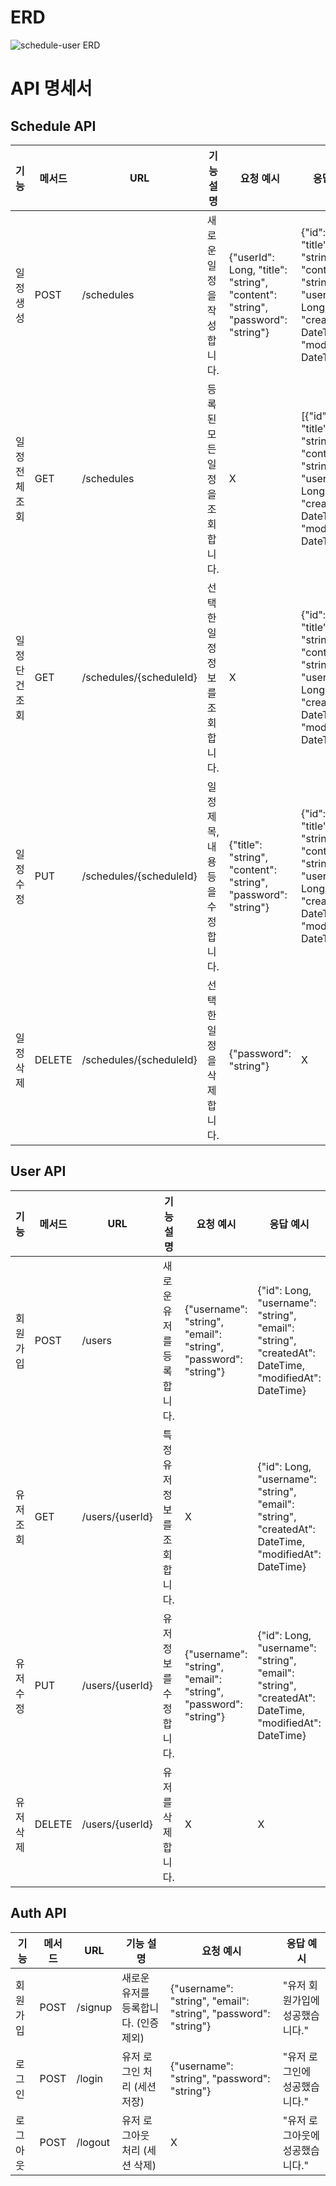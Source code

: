 # ERD
![schedule-user ERD](https://github.com/user-attachments/assets/yd8PShZXnS8q1b1XNwNEE.jpeg)

#

# API 명세서

## Schedule API

| 기능         | 메서드  | URL                        | 기능 설명                             | 요청 예시                                                                 | 응답 예시                                                                 |
|--------------|---------|----------------------------|----------------------------------------|---------------------------------------------------------------------------|---------------------------------------------------------------------------|
| 일정 생성    | POST    | /schedules                 | 새로운 일정을 작성합니다.             | {"userId": Long, "title": "string", "content": "string", "password": "string"} | {"id": Long, "title": "string", "content": "string", "userId": Long, "createdAt": DateTime, "modifiedAt": DateTime} |
| 일정 전체 조회 | GET     | /schedules                 | 등록된 모든 일정을 조회합니다.        | X                                                                         | [{"id": Long, "title": "string", "content": "string", "userId": Long, "createdAt": DateTime, "modifiedAt": DateTime}] |
| 일정 단건 조회 | GET     | /schedules/{scheduleId}    | 선택한 일정 정보를 조회합니다.        | X                                                                         | {"id": Long, "title": "string", "content": "string", "userId": Long, "createdAt": DateTime, "modifiedAt": DateTime} |
| 일정 수정    | PUT     | /schedules/{scheduleId}    | 일정 제목, 내용 등을 수정합니다.      | {"title": "string", "content": "string", "password": "string"}            | {"id": Long, "title": "string", "content": "string", "userId": Long, "createdAt": DateTime, "modifiedAt": DateTime} |
| 일정 삭제    | DELETE  | /schedules/{scheduleId}    | 선택한 일정을 삭제합니다.             | {"password": "string"}                                                    | X                                                                         |


## User API

| 기능       | 메서드  | URL              | 기능 설명                     | 요청 예시                                                                 | 응답 예시                                                                 |
|------------|---------|------------------|-------------------------------|---------------------------------------------------------------------------|---------------------------------------------------------------------------|
| 회원가입   | POST    | /users           | 새로운 유저를 등록합니다.     | {"username": "string", "email": "string", "password": "string"}           | {"id": Long, "username": "string", "email": "string", "createdAt": DateTime, "modifiedAt": DateTime} |
| 유저 조회  | GET     | /users/{userId}  | 특정 유저 정보를 조회합니다. | X                                                                         | {"id": Long, "username": "string", "email": "string", "createdAt": DateTime, "modifiedAt": DateTime} |
| 유저 수정  | PUT     | /users/{userId}  | 유저 정보를 수정합니다.       | {"username": "string", "email": "string", "password": "string"}           | {"id": Long, "username": "string", "email": "string", "createdAt": DateTime, "modifiedAt": DateTime} |
| 유저 삭제  | DELETE  | /users/{userId}  | 유저를 삭제합니다.            | X                                                                         | X                                                                         |


## Auth API

| 기능     | 메서드 | URL      | 기능 설명                           | 요청 예시                                                                 | 응답 예시                          |
|----------|--------|----------|--------------------------------------|---------------------------------------------------------------------------|------------------------------------|
| 회원가입 | POST   | /signup  | 새로운 유저를 등록합니다. (인증 제외) | {"username": "string", "email": "string", "password": "string"}           | "유저 회원가입에 성공했습니다."     |
| 로그인   | POST   | /login   | 유저 로그인 처리 (세션 저장)         | {"username": "string", "password": "string"}                              | "유저 로그인에 성공했습니다."       |
| 로그아웃 | POST   | /logout  | 유저 로그아웃 처리 (세션 삭제)       | X                                                                         | "유저 로그아웃에 성공했습니다."     |
